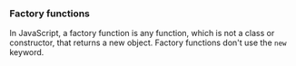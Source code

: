 ### Factory functions

In JavaScript, a factory function is any function, which is not a class or constructor, that returns a new object.
Factory functions don't use the `new` keyword.
